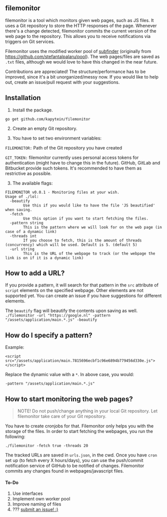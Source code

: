 ## filemonitor

filemonitor is a tool which monitors given web pages, such as JS files. It uses a Git repository to store the HTTP responses of the page. Whenever there's a change detected, filemonitor commits the current version of the web page to the repository. This allows you to receive notifications via triggers on Git services.

Filemonitor uses the modified worker pool of [subfinder](https://github.com/subfinder/subfinder) (originally from https://github.com/stefantalpalaru/pool). The web pages/files are saved as `.txt` files, although we would love to have this changed in the near future.

Contributions are appreciated! The structure/performance has to be improved, since it's a bit unorganized/messy now. If you would like to help out, create an issue/pull request with your suggestions.

## Installation

1. Install the package.
```
go get github.com/kapytein/filemonitor
```

2. Create an empty Git repository.

2. You have to set two environment variables:

`FILEMONITOR:` Path of the Git repository you have created

`GIT_TOKEN:` filemonitor currently uses personal access tokens for authentication (might have to change this in the future). GitHub, GitLab and Bitbucket provide such tokens. It's recommended to have them as restrictive as possible.

3. The available flags:

```
FILEMONITOR v0.0.1 - Monitoring files at your wish.
Usage of ./lol:
  -beautify
        Use this if you would like to have the file 'JS beautified' when saving.
  -fetch
        Use this option if you want to start fetching the files.
  -pattern string
        This is the pattern where we will look for on the web page (in case of a dynamic link)
  -threads int
        If you choose to fetch, this is the amount of threads (concurrency) which will be used. Default is 5. (default 5)
  -url string
        This is the URL of the webpage to track (or the webpage the link is on if it is a dynamic link)
```

## How to add a URL?
If you provide a pattern, it will search for that pattern in the `src` attribute of `script` elements on the specified webpage. Other elements are not supported yet. You can create an issue if you have suggestions for different elements.

The `beautify` flag will beautify the contents upon saving as well.
`./filemonitor -url "https://google.nl" -pattern "/assets/application/main.*.js" -beautify`

## How do I specify a pattern?

Example:

`<script src="/assets/application/main.7815696ecbf1c96e6894b779456d330e.js"></script>`

Replace the dynamic value with a `*`. In above case, you would:

`-pattern "/assets/application/main.*.js"`

## How to start monitoring the web pages?

> NOTE! Do not push/change anything in your local Git repository. Let filemonitor take care of your Git repository.

You have to create cronjobs for that. Filemonitor only helps you with the storage of the files. In order to start fetching the webpages, you run the following:

`./filemonitor -fetch true -threads 20`

The tracked URLs are saved in `urls.json`, in the cwd. Once you have `cron` set up (to fetch every X hours/days), you can use the push/commit notification service of GitHub to be notified of changes. Filemonitor commits any changes found in webpages/javascript files.

#### To-Do
1. Use interfaces
2. Implement own worker pool
3. Improve naming of files
3. ??? [submit an issue! :)](https://github.com/kapytein/filemonitor/issues)
